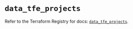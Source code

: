 # `data_tfe_projects`

Refer to the Terraform Registry for docs: [`data_tfe_projects`](https://registry.terraform.io/providers/hashicorp/tfe/0.60.0/docs/data-sources/projects).
